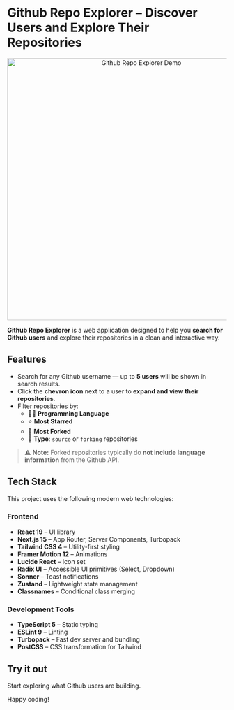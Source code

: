 # Github Repo Explorer – Discover Users and Explore Their Repositories

<p align="center">
  <img src="https://res.cloudinary.com/dsv9w1ey3/image/upload/v1749197222/github-video/ppvx4chkypupyzqstegx.gif" alt="Github Repo Explorer Demo" width="600" />
</p>

**Github Repo Explorer** is a web application designed to help you **search for Github users** and explore their repositories in a clean and interactive way.

## Features

- Search for any Github username — up to **5 users** will be shown in search results.
- Click the **chevron icon** next to a user to **expand and view their repositories**.
- Filter repositories by:
  - 🧑‍💻 **Programming Language**
  - ⭐ **Most Starred**
  - 🍴 **Most Forked**
  - 🧩 **Type**: `source` or `forking` repositories

> ⚠️ **Note:** Forked repositories typically do **not include language information** from the Github API.

## Tech Stack

This project uses the following modern web technologies:

### Frontend

- **React 19** – UI library
- **Next.js 15** – App Router, Server Components, Turbopack
- **Tailwind CSS 4** – Utility-first styling
- **Framer Motion 12** – Animations
- **Lucide React** – Icon set
- **Radix UI** – Accessible UI primitives (Select, Dropdown)
- **Sonner** – Toast notifications
- **Zustand** – Lightweight state management
- **Classnames** – Conditional class merging

### Development Tools

- **TypeScript 5** – Static typing
- **ESLint 9** – Linting
- **Turbopack** – Fast dev server and bundling
- **PostCSS** – CSS transformation for Tailwind

## Try it out

Start exploring what Github users are building.

Happy coding!
